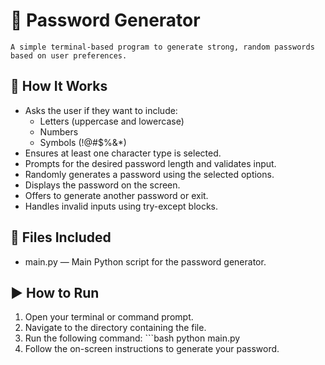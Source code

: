 # 🎯 Password Generator  
    A simple terminal-based program to generate strong, random passwords based on user preferences.

## 📌 How It Works  
- Asks the user if they want to include:
  - Letters (uppercase and lowercase)
  - Numbers
  - Symbols (!@#$%&*)
- Ensures at least one character type is selected.
- Prompts for the desired password length and validates input.
- Randomly generates a password using the selected options.
- Displays the password on the screen.
- Offers to generate another password or exit.
- Handles invalid inputs using try-except blocks.

## 📁 Files Included  
- main.py — Main Python script for the password generator.

## ▶️ How to Run  
1. Open your terminal or command prompt.  
2. Navigate to the directory containing the file.  
3. Run the following command:
       ```bash
       python main.py
4. Follow the on-screen instructions to generate your password.


